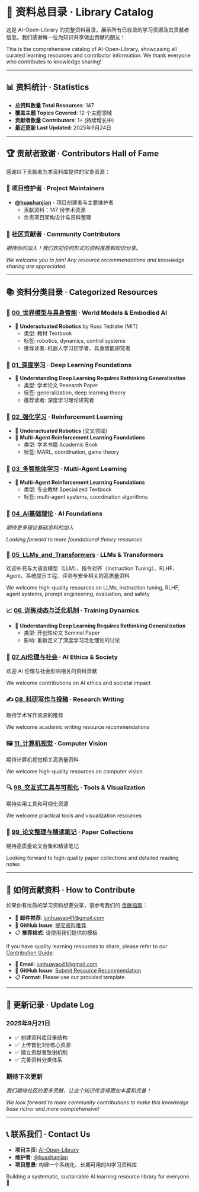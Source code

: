# 📖 资料总目录 · Library Catalog

这是 AI-Open-Library 的完整资料目录，展示所有已收录的学习资源及其贡献者信息。我们感谢每一位为知识共享做出贡献的朋友！

This is the comprehensive catalog of AI-Open-Library, showcasing all curated learning resources and contributor information. We thank everyone who contributes to knowledge sharing!

---

## 📊 资料统计 · Statistics

- **总资料数量 Total Resources**: 147
- **覆盖主题 Topics Covered**: 12 个主题领域
- **贡献者数量 Contributors**: 1+ (持续增长中)
- **最近更新 Last Updated**: 2025年9月24日

---

## 🏆 贡献者致谢 · Contributors Hall of Fame

感谢以下贡献者为本资料库提供的宝贵资源：

### 🌟 项目维护者 · Project Maintainers
- **[@huashanjian](https://github.com/huashanjian)** - 项目创建者与主要维护者
  - 贡献资料：147 份学术资源
  - 负责项目架构设计与资料整理

### 👥 社区贡献者 · Community Contributors
*期待你的加入！我们欢迎任何形式的资料推荐和知识分享。*

*We welcome you to join! Any resource recommendations and knowledge sharing are appreciated.*

---

## 📚 资料分类目录 · Categorized Resources

### 🤖 [00_世界模型与具身智能](./00_World_Models_and_Embodied_AI/) · World Models & Embodied AI
- 📄 **Underactuated Robotics** by Russ Tedrake (MIT)
  - 类型: 教材 Textbook
  - 标签: robotics, dynamics, control systems
  - 推荐读者: 机器人学习初学者、具身智能研究者

### 🧠 [01_深度学习](./01_Deep_Learning/) · Deep Learning Foundations  
- 📄 **Understanding Deep Learning Requires Rethinking Generalization** 
  - 类型: 学术论文 Research Paper
  - 标签: generalization, deep learning theory
  - 推荐读者: 深度学习理论研究者

### 🎯 [02_强化学习](./02_Reinforcement_Learning/) · Reinforcement Learning
- 📄 **Underactuated Robotics** (交叉领域)
- 📄 **Multi-Agent Reinforcement Learning Foundations**
  - 类型: 学术书籍 Academic Book
  - 标签: MARL, coordination, game theory

### 🤝 [03_多智能体学习](./03_Multi_Agent_Learning/) · Multi-Agent Learning
- 📄 **Multi-Agent Reinforcement Learning Foundations**
  - 类型: 专业教材 Specialized Textbook
  - 标签: multi-agent systems, coordination algorithms

### 📐 [04_AI基础理论](./04_AI_Foundations/) · AI Foundations
*期待更多理论基础资料的加入*

*Looking forward to more foundational theory resources*

### 🧠 [05_LLMs_and_Transformers](./05_LLMs_and_Transformers/) · LLMs & Transformers

欢迎补充与大语言模型（LLM）、指令对齐（Instruction Tuning）、RLHF、Agent、系统提示工程、评测与安全相关的高质量资料

We welcome high-quality resources on LLMs, instruction tuning, RLHF, agent systems, prompt engineering, evaluation, and safety

### 📈 [06_训练动态与泛化机制](./06_Training_Dynamics_and_Generalization/) · Training Dynamics

- 📄 **Understanding Deep Learning Requires Rethinking Generalization**
  - 类型: 开创性论文 Seminal Paper
  - 影响: 重新定义了深度学习泛化理论的讨论

### 🤔 [07_AI伦理与社会](./07_AI_Ethics_and_Society/) · AI Ethics & Society

欢迎 AI 伦理与社会影响相关的资料贡献

We welcome contributions on AI ethics and societal impact

### ✍️ [08_科研写作与投稿](./08_Research_Writing_and_Publishing/) · Research Writing

期待学术写作资源的推荐

We welcome academic writing resource recommendations

### 🖼️ [11_计算机视觉](./11_Computer_Vision/) · Computer Vision

期待计算机视觉相关高质量资料

We welcome high-quality resources on computer vision

### 🔍 [98_交互式工具与可视化](./98_Tools_and_Interactive_Demos/) · Tools & Visualization

期待实用工具和可视化资源

We welcome practical tools and visualization resources

### 📄 [99_论文整理与精读笔记](./99_Paper_Collections_and_Summaries/) · Paper Collections

期待高质量论文合集和精读笔记

Looking forward to high-quality paper collections and detailed reading notes

---

## 🎯 如何贡献资料 · How to Contribute

如果你有优质的学习资料想要分享，请参考我们的 [贡献指南](./CONTRIBUTING.md)：

- 📧 **邮件推荐**: [junhuayao41@gmail.com](mailto:junhuayao41@gmail.com)
- 🐙 **GitHub Issue**: [提交资料推荐](https://github.com/huashanjian/AI-Open-Library/issues)
- 📋 **推荐格式**: 请使用我们提供的模板

If you have quality learning resources to share, please refer to our [Contribution Guide](./CONTRIBUTING.md):

- 📧 **Email**: [junhuayao41@gmail.com](mailto:junhuayao41@gmail.com)  
- 🐙 **GitHub Issue**: [Submit Resource Recommendation](https://github.com/huashanjian/AI-Open-Library/issues)
- 📋 **Format**: Please use our provided template

---

## 🔄 更新记录 · Update Log

### 2025年9月21日
 
- ✅ 创建资料库目录结构
- ✅ 上传首批3份核心资源
- ✅ 建立贡献者致谢机制
- ✅ 完善资料分类体系

### 期待下次更新

*我们期待社区的更多贡献，让这个知识库变得更加丰富和完善！*

*We look forward to more community contributions to make this knowledge base richer and more comprehensive!*

---

## 📞 联系我们 · Contact Us

- **项目主页**: [AI-Open-Library](https://github.com/huashanjian/AI-Open-Library)
- **维护者**: [@huashanjian](https://github.com/huashanjian)
- **项目愿景**: 构建一个系统化、长期可用的AI学习资料库

Building a systematic, sustainable AI learning resource library for everyone. 🌟

